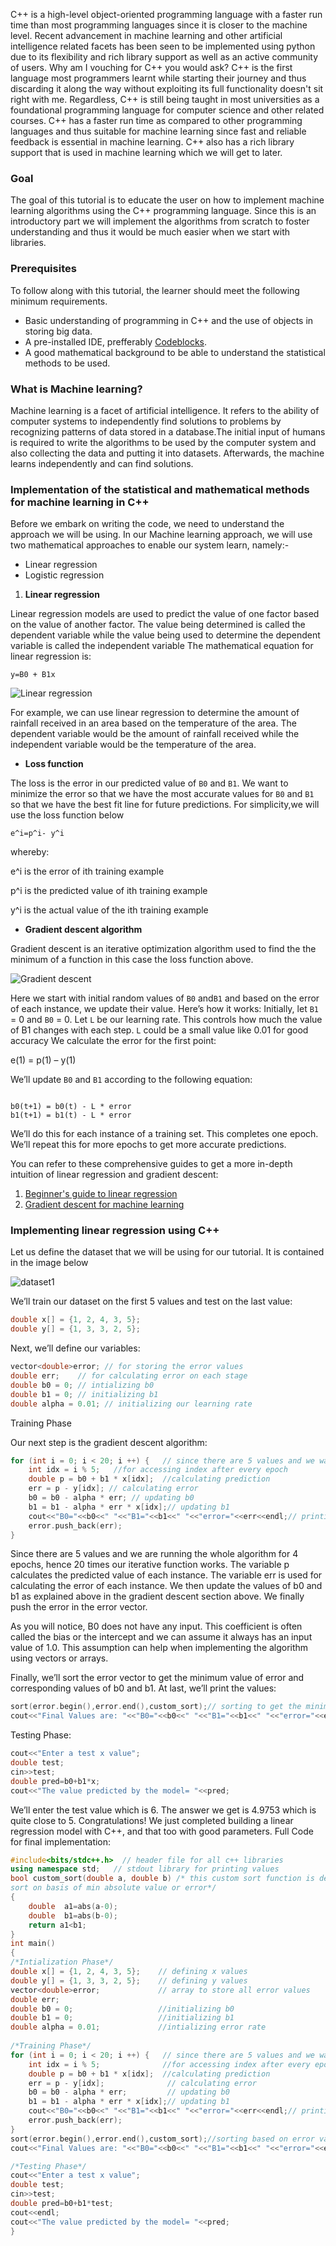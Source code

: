 C++ is a high-level object-oriented programming language with a faster run time than most programming languages since it is closer to the machine level. Recent advancement in machine learning and other artificial intelligence related facets has been seen to be implemented using python due to its flexibility and rich library support as well as an active community of users.
Why am I vouching for C++ you would ask? C++ is the first language most programmers learnt while starting their journey and thus discarding it along the way without exploiting its full functionality doesn't sit right with me. Regardless, C++ is still being taught in most universities as a foundational programming language for computer science and other related courses.
C++ has a faster run time as compared to other programming languages and thus suitable for machine learning since fast and reliable feedback is essential in machine learning. C++ also has a rich library support that is used in machine learning which we will get to later.

### Goal
The goal of this tutorial is to educate the user on how to implement machine learning algorithms using the C++ programming language. Since this is an introductory part we will implement the algorithms from scratch to foster understanding and thus it would be much easier when we start with libraries.

### Prerequisites
To follow along with this tutorial, the learner should meet the following minimum requirements.
- Basic understanding of programming in C++ and the use of objects in storing big data.
- A pre-installed IDE, prefferably [Codeblocks](https://www.codeblocks.org/downloads/binaries).
- A good mathematical background to be able to understand the statistical methods to be used.

### What is Machine learning?
Machine learning is a facet of artificial intelligence. It refers to the ability of computer systems to independently find solutions to problems by recognizing patterns of data stored in a database.The initial input of humans is required to write the algorithms to be used by the computer system and also collecting the data and putting it into datasets. Afterwards, the machine learns independently and can find solutions.

### Implementation of the statistical and mathematical methods for machine learning in C++
Before we embark on writing the code, we need to understand the approach we will be using. In our Machine learning approach, we will use two mathematical approaches to enable our system learn, namely:-
- Linear regression
- Logistic regression

1. **Linear regression**

Linear regression models are used to predict the value of one factor based on the value of another factor. The value being determined is called the dependent variable while the value being used to determine the dependent variable is called the independent variable
The mathematical equation for linear regression is:
```
y=B0 + B1x
```
![Linear regression](/engineering-education/articles/an-introduction-to-machine-learning-using-c++/linearRegression.png)

For example, we can use linear regression to determine the amount of rainfall received in an area based on the temperature of the area. The dependent variable would be the amount of rainfall received while the independent variable would be the temperature of the area.

- **Loss function**

The loss is the error in our predicted value of `B0` and `B1`. We want to minimize the error so that we have the most accurate values for `B0` and `B1` so that we have the best fit line for future predictions. For simplicity,we will use the loss function below 
```
e^i=p^i- y^i

```
whereby:

e^i is the error of ith training example

p^i is the predicted value of ith training example

y^i is the actual value of the ith training example

- **Gradient descent algorithm**

Gradient descent is an iterative optimization algorithm used to find the the minimum of a function in this case the loss function above.

![Gradient descent](/engineering-education/articles/an-introduction-to-machine-learning-using-c++/gradientdescent.png)

Here we start with initial random values of `B0` and`B1` and based on the error of each instance, we update their value.
Here’s how it works:
Initially, let `B1` = 0 and `B0` = 0. Let `L` be our learning rate. This controls how much the value of B1 changes with each step. `L` could be a small value like 0.01 for good accuracy
We calculate the error for the first point: 

e(1) = p(1) – y(1)

We’ll update `B0` and `B1` according to the following equation:
```

b0(t+1) = b0(t) - L * error
b1(t+1) = b1(t) - L * error
```
We’ll do this for each instance of a training set. This completes one epoch. We’ll repeat this for more epochs to get more accurate predictions.

You can refer to these comprehensive guides to get a more in-depth intuition of linear regression and gradient descent:

1. [Beginner's guide to linear regression](https://www.analyticsvidhya.com/blog/2017/06/a-comprehensive-guide-for-linear-ridge-and-lasso-regression/?utm_source=blog&utm_medium=machine-learning-using-c-linear-logistic-regression)
2. [Gradient descent for machine learning](https://machinelearningmastery.com/gradient-descent-for-machine-learning/)

### Implementing linear regression using C++
Let us define the dataset that we will be using for our tutorial. It is contained in the image below

![dataset1](/engineering-ed/articles/an-introduction-to-machine-learning-using-c++/dataset1.png)

We’ll train our dataset on the first 5 values and test on the last value:
```c++
double x[] = {1, 2, 4, 3, 5};
double y[] = {1, 3, 3, 2, 5};
```

Next, we’ll define our variables:
```c++
vector<double>error; // for storing the error values
double err;    // for calculating error on each stage
double b0 = 0; // intializing b0
double b1 = 0; // initializing b1
double alpha = 0.01; // initializing our learning rate
```
Training Phase

Our next step is the gradient descent algorithm:
```C++
for (int i = 0; i < 20; i ++) {   // since there are 5 values and we want 4 epochs so run for loop for 20 times
    int idx = i % 5;   //for accessing index after every epoch
    double p = b0 + b1 * x[idx];  //calculating prediction
    err = p - y[idx]; // calculating error
    b0 = b0 - alpha * err; // updating b0
    b1 = b1 - alpha * err * x[idx];// updating b1
    cout<<"B0="<<b0<<" "<<"B1="<<b1<<" "<<"error="<<err<<endl;// printing values after every updation
    error.push_back(err);
}
```

Since there are 5 values and we are running the whole algorithm for 4 epochs, hence 20 times our iterative function works. The variable p calculates the predicted value of each instance. The variable err is used for calculating the error of each instance. We then update the values of b0 and b1 as explained above in the gradient descent section above. We finally push the error in the error vector.

As you will notice, B0 does not have any input. This coefficient is often called the bias or the intercept and we can assume it always has an input value of 1.0. This assumption can help when implementing the algorithm using vectors or arrays.

Finally, we’ll sort the error vector to get the minimum value of error and corresponding values of b0 and b1. At last, we’ll print the values:
```c++
sort(error.begin(),error.end(),custom_sort);// sorting to get the minimum value
cout<<"Final Values are: "<<"B0="<<b0<<" "<<"B1="<<b1<<" "<<"error="<<error[0];
```
Testing Phase:
```c++
cout<<"Enter a test x value";
double test;
cin>>test;
double pred=b0+b1*x;
cout<<"The value predicted by the model= "<<pred;
```

We’ll enter the test value which is 6. The answer we get is 4.9753 which is quite close to 5. Congratulations! We just completed building a linear regression model with C++, and that too with good parameters.
Full Code for final implementation:
```c++
#include<bits/stdc++.h>  // header file for all c++ libraries
using namespace std;   // stdout library for printing values 
bool custom_sort(double a, double b) /* this custom sort function is defined to 
sort on basis of min absolute value or error*/
{
    double  a1=abs(a-0);
    double  b1=abs(b-0);
    return a1<b1;
}
int main()
{
/*Intialization Phase*/
double x[] = {1, 2, 4, 3, 5};    // defining x values
double y[] = {1, 3, 3, 2, 5};    // defining y values
vector<double>error;             // array to store all error values
double err;
double b0 = 0;                   //initializing b0
double b1 = 0;                   //initializing b1
double alpha = 0.01;             //intializing error rate
 
/*Training Phase*/
for (int i = 0; i < 20; i ++) {   // since there are 5 values and we want 4 epochs so run for loop for 20 times
    int idx = i % 5;              //for accessing index after every epoch
    double p = b0 + b1 * x[idx];  //calculating prediction
    err = p - y[idx];              // calculating error
    b0 = b0 - alpha * err;         // updating b0
    b1 = b1 - alpha * err * x[idx];// updating b1
    cout<<"B0="<<b0<<" "<<"B1="<<b1<<" "<<"error="<<err<<endl;// printing values after every updation
    error.push_back(err);
}
sort(error.begin(),error.end(),custom_sort);//sorting based on error values
cout<<"Final Values are: "<<"B0="<<b0<<" "<<"B1="<<b1<<" "<<"error="<<error[0]<<endl;

/*Testing Phase*/
cout<<"Enter a test x value";
double test;
cin>>test;
double pred=b0+b1*test;
cout<<endl;
cout<<"The value predicted by the model= "<<pred;
}
```